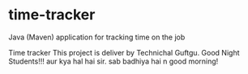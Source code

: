 # time-tracker
Java (Maven) application for tracking time on the job

Time tracker
This project is deliver by Technichal Guftgu.
Good Night Students!!!
aur kya hal hai sir.
sab badhiya hai n good morning!
